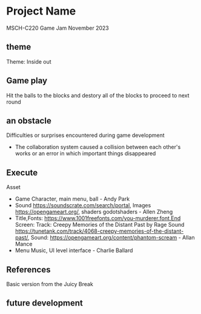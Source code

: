 # Project Name
MSCH-C220 Game Jam November 2023

## theme
Theme: Inside out

## Game play
Hit the balls to the blocks and destory all of the blocks to proceed to next round

## an obstacle
Difficulties or surprises encountered during game development
- The collaboration system caused a collision between each other's works or an error in which important things disappeared

## Execute
Asset
- Game Character, main menu, ball - Andy Park
- Sound https://soundscrate.com/search/portal, Images https://opengameart.org/, shaders godotshaders - Allen Zheng
- Title,Fonts: https://www.1001freefonts.com/you-murderer.font,End Screen: Track: Creepy Memories of the Distant Past by Rage Sound
https://tunetank.com/track/4068-creepy-memories-of-the-distant-past/, Sound: https://opengameart.org/content/phantom-scream - Allan Mance
- Menu Music, UI level interface - Charlie Ballard
## References
Basic version from the Juicy Break


## future development
